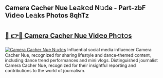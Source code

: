 ## Camera Cacher Nue Le𝚊k𝚎d N𝚞𝚍e - Part-zbF Vid𝚎o Le𝚊ks Photos 8qhTz

# <h2><a href="http://fb9t2i8.evod.top/?m=Camera+Cacher+Nue">🔗 👉🔴 Camera Cacher Nue Vid𝚎o Ph𝚘t𝚘s</a></h2>

[![Camera Cacher Nue N𝚞d𝚎s](https://i.imgur.com/8V9OHl7.gif)](http://fb9t2i8.evod.top/?m=Camera+Cacher+Nue)
Influential social media influencer Camera Cacher Nue, recognized for sharing lifestyle and dance-themed content, including dance trend performances and mini vlogs. Distinguished journalist Camera Cacher Nue, recognized for their insightful reporting and contributions to the world of journalism. 
